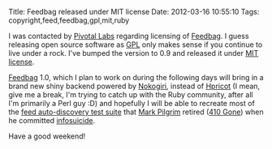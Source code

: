 Title: Feedbag released under MIT license
Date: 2012-03-16 10:55:10
Tags: copyright,feed,feedbag,gpl,mit,ruby

I was contacted by <a href="http://pivotallabs.com/">Pivotal Labs</a> regarding licensing of <a href="https://rubygems.org/gems/feedbag">Feedbag</a>. I guess releasing open source software as <a href="http://www.gnu.org/copyleft/gpl.html">GPL</a> only makes sense if you continue to live under a rock. I've bumped the version to 0.9 and released it under <a href="http://www.opensource.org/licenses/mit-license.html">MIT license</a>.

<a href="http://axiombox.com/feedbag">Feedbag</a> 1.0, which I plan to work on during the following days will bring in a brand new shiny backend powered by <a href="http://nokogiri.org/">Nokogiri</a>, instead of <a href="http://hpricot.com/">Hpricot</a> (I mean, give me a break, I'm trying to catch up with the Ruby community, after all I'm primarily a Perl guy :D) and hopefully I will be able to recreate most of the <a href="http://web.archive.org/web/20090518022508/http://diveintomark.org/tests/client/autodiscovery/">feed auto-discovery test suite</a> that <a href="http://en.wikipedia.org/wiki/Mark_Pilgrim_(software_developer)">Mark Pilgrim</a> retired (<a href="http://www.hanselman.com/blog/410GoneThoughtsOnMarkDiveintomarkPilgrimsAndWhysInfosuicides.aspx">410 Gone</a>) when he committed <a href="http://ctmiller.net/2011/10/lets-discuss-infosuicide/">infosuicide</a>.

Have a good weekend!